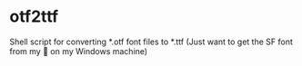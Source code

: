 # otf2ttf
Shell script for converting *.otf font files to *.ttf (Just want to get the SF font from my :apple: on my Windows machine)
